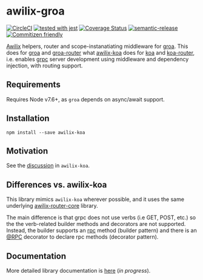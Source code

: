 # awilix-groa

[![CircleCI](https://circleci.com/gh/galenwarren/awilix-groa/tree/master.svg?style=svg)](https://circleci.com/gh/galenwarren/awilix-groa/tree/master)
[![tested with jest](https://img.shields.io/badge/tested_with-jest-99424f.svg)](https://github.com/facebook/jest) [![Coverage Status](https://img.shields.io/coveralls/github/galenwarren/awilix-groa/master.svg)](https://img.shields.io/coveralls/github/galenwarren/awilix-groa/master.svg)
[![semantic-release](https://img.shields.io/badge/%20%20%F0%9F%93%A6%F0%9F%9A%80-semantic--release-e10079.svg)](https://github.com/semantic-release/semantic-release)
[![Commitizen friendly](https://img.shields.io/badge/commitizen-friendly-brightgreen.svg)](http://commitizen.github.io/cz-cli/)

[Awilix](https://github.com/jeffijoe/awilix) helpers, router and scope-instanatiating middleware for [groa](https://github.com/GroaJS/groa). This does for [groa](https://github.com/GroaJS/groa) and [groa-router](https://github.com/GroaJS/groa-router) what [awilix-koa](https://github.com/jeffijoe/awilix-koa) does for [koa](https://github.com/koajs/koa) and [koa-router](https://github.com/alexmingoia/koa-router), i.e. enables [grpc](https://grpc.io/) server development using middleware and dependency injection, with routing support.

## Requirements

Requires Node v7.6+, as `groa` depends on async/await support.

## Installation

```
npm install --save awilix-koa
```

## Motivation

See the [discussion](https://github.com/jeffijoe/awilix-koa#why-do-i-need-it) in `awilix-koa`.

## Differences vs. awilix-koa

This library mimics `awilix-koa` wherever possible, and it uses the same underlying [awilix-router-core](https://github.com/jeffijoe/awilix-router-core) library.

The main difference is that grpc does not use verbs (i.e GET, POST, etc.) so the the verb-related builder methods and decorators are not supported. Instead, the builder supports an [rpc]() method (builder pattern) and there is an [@RPC]() decorator to declare rpc methods (decorator pattern).

## Documentation

More detailed library documentation is [here](https://galenwarren.github.io/awilix-groa/) (*in progress*).
